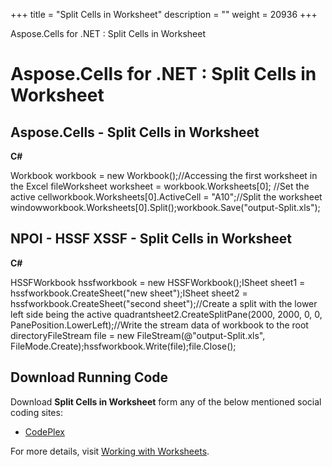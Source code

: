 +++
title = "Split Cells in Worksheet" 
description = "" 
weight = 20936 
+++

Aspose.Cells for .NET : Split Cells in Worksheet  

# Aspose.Cells for .NET : Split Cells in Worksheet


## Aspose.Cells - Split Cells in Worksheet

**C#**

Workbook workbook = new Workbook();//Accessing the first worksheet in the Excel fileWorksheet worksheet = workbook.Worksheets\[0\];          //Set the active cellworkbook.Worksheets\[0\].ActiveCell = "A10";//Split the worksheet windowworkbook.Worksheets\[0\].Split();workbook.Save("output-Split.xls");

## NPOI - HSSF XSSF - Split Cells in Worksheet

**C#**

HSSFWorkbook hssfworkbook = new HSSFWorkbook();ISheet sheet1 = hssfworkbook.CreateSheet("new sheet");ISheet sheet2 = hssfworkbook.CreateSheet("second sheet");//Create a split with the lower left side being the active quadrantsheet2.CreateSplitPane(2000, 2000, 0, 0, PanePosition.LowerLeft);//Write the stream data of workbook to the root directoryFileStream file = new FileStream(@"output-Split.xls", FileMode.Create);hssfworkbook.Write(file);file.Close();

## Download Running Code

Download **Split Cells in Worksheet** form any of the below mentioned social coding sites:

*   [CodePlex](https://asposecellsnpoi.codeplex.com/downloads/get/1565292)

For more details, visit [Working with Worksheets](http://www.aspose.com/docs/display/cellsnet/Working+with+Worksheets).

